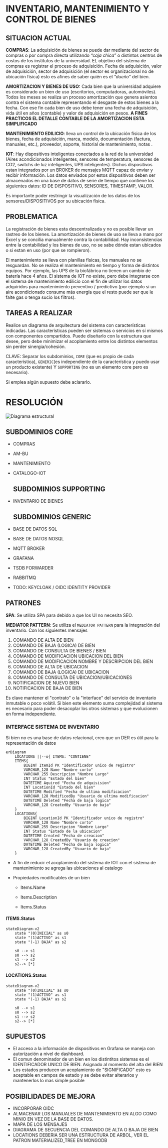 # INVENTARIO, MANTENIMIENTO Y CONTROL DE BIENES

## SITUACION ACTUAL

**COMPRAS**: La adquisición de bienes se puede dar mediante del sector de compras o por compra directa utilizando *“caja chica”* o distintos centros de costos de los institutos de la universidad. EL objetivo del sistema de compras es registrar el proceso de adquisición. Fecha de adquisición, valor de adquisición, sector de adquisición (el sector es organizacional no de ubicación física) esto es afines de saber quién es el *“dueño”* del bien.

**AMORTIZACION Y BIENES DE USO:** Cada bien que la universidad adquiere es considerado un bien de uso (escritorios, computadoras, automóviles). Todos los meses se realiza un proceso amortización que genera asientos contra el sistema contable representando el desgaste de estos bienes a la fecha. Con ese fin cada bien de uso debe tener una fecha de adquisición, vida útil en años (contable) y valor de adquisición en pesos. **A FINES PRACTICOS EL DETALLE CONTABLE DE LA AMORTIZACION ESTA SIMPLIFICADO**

**MANTENIMIENTO EDILICIO**: lleva un control de la ubicación física de los bienes, fecha de adquisición, marca, modelo, documentación (factura, manuales, etc.), proveedor, soporte, historial de mantenimiento, notas .

**IOT**: Hay dispositivos inteligentes conectados a la red de la universidad (Aires acondicionados inteligentes, sensores de temperatura, sensores de CO2, switchs de luz inteligentes, UPS inteligentes). Dichos dispositivos estan integrados por un BROKER de mensajes MQTT capaz de enviar y recibir información.
Los datos enviados por estos dispositivos deben ser almacenados en una base de datos de serie de tiempo que contiene los siguientes datos: ID DE DISPOSITIVO, SENSORES, TIMESTAMP, VALOR.

Es importante poder restringir la visualización de los datos de los sensores/DISPOSITIVOS por su ubicación física.

## PROBLEMATICA

La registración de bienes esta descentralizada y no es posible llevar un rastreo de los bienes.
La amortización de bienes de uso se lleva a mano por Excel y se concilia manualmente contra la contabilidad. Hay inconsistencias entre la contabilidad y los bienes de uso, no se sabe dónde estan ubicados o si estan en uso (por que se rompieron).

El mantenimiento se lleva con planillas físicas, los manuales no se resguardan. No se realiza el mantenimiento en tiempo y forma de distintos equipos. Por ejemplo, las UPS de la biofábrica no tienen un cambio de batería hace 4 años.
El sistema de IOT no existe, pero debe integrarse con el sistema de mantenimiento edilicio con el fin de utilizar los datos adquiridos para mantenimiento preventivo / predictivo (por ejemplo si un aire acondicionado consume más energía que el resto puede ser que le falte gas o tenga sucio los filtros).

## TAREAS A REALIZAR

Realice un diagrama de arquitectura del sistema con características indicadas. Las características pueden ser sistemas o servicios en sí mismos con componentes compartidos. Puede diseñarlo con la estructura que desee, pero debe minimizar el acoplamiento entre los distintos elementos sin perder sinergia/cohesión.

CLAVE: Separar los subdominios,  `CORE` (que es propio de cada característica), `GENERIC`(es independiente de la característica y puedo usar un producto existente) Y `SUPPORTING` (no es un elemento core pero es necesario).

Si emplea algún supuesto debe aclararlo.

# RESOLUCIÓN

![Diagrama estructural](./diagrama.drawio.svg)

## SUBDOMINIOS CORE

- COMPRAS

- AM-BU

- MANTENIMIENTO

- CATALOGO-IOT
  
  ## SUBDOMINIOS SUPPORTING

- INVENTARIO DE BIENES
  
  ## SUBDOMINIOS GENERIC

- BASE DE DATOS SQL

- BASE DE DATOS NOSQL

- MQTT BROKER

- GRAFANA

- TSDB FORWARDER

- RABBITMQ

- TODO: KEYCLOAK / OIDC IDENTITY PROVIDER

## PATRONES

**SPA**: Se utiliza SPA para debido a que los UI no necesita SEO.

**MEDIATOR PATTERN**: Se utiliza el `MEDIATOR PATTERN` para la integración del inventario. Con los siguientes mensajes

1. COMANDO DE ALTA DE BIEN
2. COMANDO DE BAJA (LOGICA) DE BIEN
3. COMANDO DE CONSULTA DE BIENES / BIEN
4. COMANDO DE MODIFICACION UBICACION DEL BIEN
5. COMANDO DE MODIFICACION NOMBRE Y DESCRIPCION DEL BIEN
6. COMANDO DE ALTA DE UBICACION
7. COMANDO DE BAJA (LOGICA) DE UBICACION
8. COMANDO DE CONSULTA DE UBICACION/UBICACIONES
9. NOTIFICACION DE NUEVO BIEN
10. NOTIFICACION DE BAJA DE BIEN

Es clave mantener el "contrato" o la "interface" del servicio de inventario inmutable o poco volátil. Si bien este elemento suma complejidad al sistema es necesario para poder desacoplar los otros sistemas y que evolucionen en forma independiente.

### INTERFACE SISTEMA DE INVENTARIO

Si bien no es una base de datos relacional, creo que un DER es útil para la representación de datos

```mermaid
erDiagram
    LOCATIONS ||--o{ ITEMS: "CONTIENE"
    ITEMS{
        BIGINT ItemId PK "Identificador unico de registro"
        VARCHAR_128 Name "Nombre corto"
        VARCHAR_255 Descripcion "Nombre Largo"
        INT Status "Estado del bien"
        DATETIME Aquired "Fecha de adquisision"
        INT LocationId "Estado del bien"
        DATETIME Modified "Fecha de ultima modificacion"
        VARCHAR_128 ModificedBy "Usuario de ultima modificacion"
        DATETIME Deleted "Fecha de baja logica"
        VARCHAR_128 CreatedBy "Usuario de baja"
    }
    LOCATIONS{
        BIGINT LocationId PK "Identificador unico de registro"
        VARCHAR_128 Name "Nombre corto"
        VARCHAR_255 Descripcion "Nombre Largo"
        INT Status "Estado de la ubicacion"
        DATETIME Created "Fecha de creacion"
        VARCHAR_128 CreatedBy "Usuario de creacion"
        DATETIME Deleted "Fecha de baja logica"
        VARCHAR_128 CreatedBy "Usuario de baja"
    }
```

- A fin de reducir el acoplamiento del sistema de IOT con el sistema de mantenimiento se agrega las ubicaciones al catalogo

- Propiedades modificables de un bien
  
  - Items.Name
  
  - Items.Description
  
  - Items.Status

#### ITEMS.Status

```mermaid
stateDiagram-v2
    state "(0)INICIAL" as s0
    state "(1)ACTIVO" as s1
    state "(-1) BAJA" as s2

    s0 --> s1
    s0 --> s2
    s1 --> s2
    s2--> [*]    
```

#### LOCATIONS.Status

```mermaid
stateDiagram-v2
    state "(0)INICIAL" as s0
    state "(1)ACTIVO" as s1
    state "(-1) BAJA" as s2

    s0 --> s1
    s0 --> s2
    s1 --> s2
    s2--> [*]    
```

## SUPUESTOS

- El acceso a la información de dispositivos en Grafana se maneja con autorización a nivel de dashboard.
- El comun denominador de un bien en los distintitos sistemas es el IDENTIFICADOR UNICO DE BIEN. Asignado al momento del alta del BIEN
- Los estados producen un acoplamiento de "SIGNIFICADO" esto es aceptable en campos de estado y se debe evitar alterarlos y mantenerlos lo mas simple posible

## POSIBILIDADES DE MEJORA

- INCORPORAR OIDC
- ALMACENAR LOS MANUALES DE MANTENIMIENTO EN ALGO COMO MINIO EN VEZ DE LA BASE DE DATOS.
- MAPA DE LOS MENSAJES
- DIAGRAMA DE SECUENCIA DEL COMANDO DE ALTA O BAJA DE BIEN
- LOCATIONS DEBERIA SER UNA ESTRUCTURA DE ARBOL, VER EL PATRON MATERIALIZED_TREE EN MONGODB
